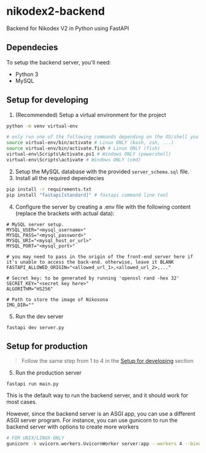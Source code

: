 # nikodex2-backend
Backend for Nikodex V2 in Python using FastAPI

## Dependecies
To setup the backend server, you'll need:
- Python 3
- MySQL

## Setup for developing
1. (Recommended) Setup a virtual environment for the project
```bash
python -m venv virtual-env

# only run one of the following commands depending on the OS/shell you're using
source virtual-env/bin/activate # Linux ONLY (bash, zsh, ...)
source virtual-env/bin/activate.fish # Linux ONLY (fish)
virtual-env\Scripts\Activate.ps1 # Windows ONLY (powershell)
virtual-env\Scripts\activate # Windows ONLY (cmd)
```
2. Setup the MySQL database with the provided `server_schema.sql` file.
3. Install all the required dependecies
```bash
pip install -r requirements.txt
pip install "fastapi[standard]" # fastapi command line tool
```
4. Configure the server by creating a .env file with the following content (replace the brackets with actual data):
```
# MySQL server setup.
MYSQL_USER="<mysql_username>"
MYSQL_PASS="<mysql_password>"
MYSQL_URI="<mysql_host_or_url>"
MYSQL_PORT="<mysql_port>"

# you may need to pass in the origin of the front-end server here if it's unable to access the back-end. otherwise, leave it BLANK
FASTAPI_ALLOWED_ORIGIN="<allowed_url_1>,<allowed_url_2>,..."

# Secret key: to be generated by running 'openssl rand -hex 32'
SECRET_KEY="<secret key here>"
ALGORITHM="HS256"

# Path to store the image of Nikosona
IMG_DIR=""
```

5. Run the dev server
```
fastapi dev server.py
```

## Setup for production
> Follow the same step from 1 to 4 in the [Setup for developing](#setup-for-developing) section
5. Run the production server
```
fastapi run main.py
```
This is the default way to run the backend server, and it should work for most cases.

However, since the backend server is an ASGI app, you can use a different ASGI server program. For instance, you can use gunicorn to run the backend server with options to create more workers
```bash
# FOR UNIX/LINUX ONLY
gunicorn -k uvicorn.workers.UvicornWorker server:app --workers 4 --bind 0.0.0.0:8000
```